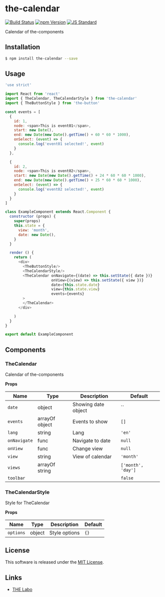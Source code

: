 the-calendar
==========

<!---
This file is generated by the-tmpl. Do not update manually.
--->

<!-- Badge Start -->
<a name="badges"></a>

[![Build Status][bd_travis_shield_url]][bd_travis_url]
[![npm Version][bd_npm_shield_url]][bd_npm_url]
[![JS Standard][bd_standard_shield_url]][bd_standard_url]

[bd_repo_url]: https://github.com/the-labo/the-calendar
[bd_travis_url]: http://travis-ci.org/the-labo/the-calendar
[bd_travis_shield_url]: http://img.shields.io/travis/the-labo/the-calendar.svg?style=flat
[bd_travis_com_url]: http://travis-ci.com/the-labo/the-calendar
[bd_travis_com_shield_url]: https://api.travis-ci.com/the-labo/the-calendar.svg?token=
[bd_license_url]: https://github.com/the-labo/the-calendar/blob/master/LICENSE
[bd_npm_url]: http://www.npmjs.org/package/the-calendar
[bd_npm_shield_url]: http://img.shields.io/npm/v/the-calendar.svg?style=flat
[bd_standard_url]: http://standardjs.com/
[bd_standard_shield_url]: https://img.shields.io/badge/code%20style-standard-brightgreen.svg

<!-- Badge End -->


<!-- Description Start -->
<a name="description"></a>

Calendar of the-components

<!-- Description End -->


<!-- Overview Start -->
<a name="overview"></a>



<!-- Overview End -->


<!-- Sections Start -->
<a name="sections"></a>

<!-- Section from "doc/guides/01.Installation.md.hbs" Start -->

<a name="section-doc-guides-01-installation-md"></a>

Installation
-----

```bash
$ npm install the-calendar --save
```


<!-- Section from "doc/guides/01.Installation.md.hbs" End -->

<!-- Section from "doc/guides/02.Usage.md.hbs" Start -->

<a name="section-doc-guides-02-usage-md"></a>

Usage
---------

```javascript
'use strict'

import React from 'react'
import { TheCalendar, TheCalendarStyle } from 'the-calendar'
import { TheButtonStyle } from 'the-button'

const events = [
  {
    id: 1,
    node: <span>This is event01</span>,
    start: new Date(),
    end: new Date(new Date().getTime() + 60 * 60 * 1000),
    onSelect: (event) => {
      console.log('event01 selected!', event)
    }
  },

  {
    id: 2,
    node: <span>This is event02</span>,
    start: new Date(new Date().getTime() + 24 * 60 * 60 * 1000),
    end: new Date(new Date().getTime() + 25 * 60 * 60 * 1000),
    onSelect: (event) => {
      console.log('event02 selected!', event)
    }
  }
]

class ExampleComponent extends React.Component {
  constructor (props) {
    super(props)
    this.state = {
      view: 'month',
      date: new Date(),
    }
  }

  render () {
    return (
      <div>
        <TheButtonStyle/>
        <TheCalendarStyle/>
        <TheCalendar onNavigate={(date) => this.setState({ date })}
                     onView={(view) => this.setState({ view })}
                     date={this.state.date}
                     view={this.state.view}
                     events={events}
        >
        </TheCalendar>
      </div>

    )
  }
}

export default ExampleComponent

```


<!-- Section from "doc/guides/02.Usage.md.hbs" End -->

<!-- Section from "doc/guides/03.Components.md.hbs" Start -->

<a name="section-doc-guides-03-components-md"></a>

Components
-----------

### TheCalendar

Calendar of the-components

**Props**

| Name | Type | Description | Default |
| --- | --- | ---- | ---- |
| `date` | object  | Showing date object | `` |
| `events` | arrayOf object | Events to show | `[]` |
| `lang` | string  | Lang | `'en'` |
| `onNavigate` | func  | Navigate to date | `null` |
| `onView` | func  | Change view | `null` |
| `view` | string  | View of calendar | `'month'` |
| `views` | arrayOf string |  | `['month', 'day']` |
| `toolbar` |   |  | `false` |

### TheCalendarStyle

Style for TheCalendar

**Props**

| Name | Type | Description | Default |
| --- | --- | ---- | ---- |
| `options` | object  | Style options | `{}` |



<!-- Section from "doc/guides/03.Components.md.hbs" End -->


<!-- Sections Start -->


<!-- LICENSE Start -->
<a name="license"></a>

License
-------
This software is released under the [MIT License](https://github.com/the-labo/the-calendar/blob/master/LICENSE).

<!-- LICENSE End -->


<!-- Links Start -->
<a name="links"></a>

Links
------

+ [THE Labo][t_h_e_labo_url]

[t_h_e_labo_url]: https://github.com/the-labo

<!-- Links End -->
